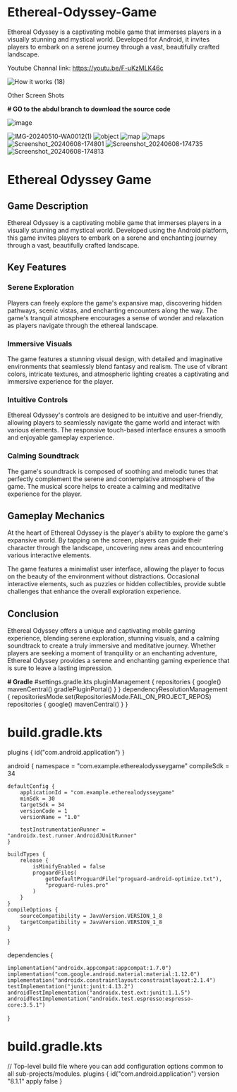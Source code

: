 # Ethereal-Odyssey-Game
Ethereal Odyssey is a captivating mobile game that immerses players in a visually stunning and mystical world. Developed for Android, it invites players to embark on a serene journey through a vast, beautifully crafted landscape.

Youtube Channal link: https://youtu.be/F-uKzMLK46c

![How it works (18)](https://github.com/ARIBFIB/Ethereal-Odyssey-Game/assets/125716994/614609f2-c11a-42e7-bfeb-89d3a122e10e)

Other Screen Shots

**# GO to the abdul branch to download the source code**

![image](https://github.com/ARIBFIB/Ethereal-Odyssey-Game/assets/125716994/cbe4bf90-6bb9-4e93-ad8b-73157d371bb9)



![IMG-20240510-WA0012(1)](https://github.com/ARIBFIB/Ethereal-Odyssey-Game/assets/125716994/a9c39a8c-04b1-45d0-b568-3758d6f999b9) 
![object](https://github.com/ARIBFIB/Ethereal-Odyssey-Game/assets/125716994/83f472e7-cf3a-439b-b7f4-a5a1e1d32874) 
![map](https://github.com/ARIBFIB/Ethereal-Odyssey-Game/assets/125716994/5f7f5d40-a42b-49a5-8041-e055d3f74363) 
![maps](https://github.com/ARIBFIB/Ethereal-Odyssey-Game/assets/125716994/7e4df4a4-3e48-4069-b265-2c3c29375e92) 
![Screenshot_20240608-174801](https://github.com/ARIBFIB/Ethereal-Odyssey-Game/assets/125716994/0989511c-4d59-4fd9-a387-c8b68f79db3a) 
![Screenshot_20240608-174735](https://github.com/ARIBFIB/Ethereal-Odyssey-Game/assets/125716994/146233c2-ca39-4fed-833b-c7d4e0c91b95) 
![Screenshot_20240608-174813](https://github.com/ARIBFIB/Ethereal-Odyssey-Game/assets/125716994/63d3db19-a9b1-4551-97f0-b144c592ca11)

# Ethereal Odyssey Game

## Game Description

Ethereal Odyssey is a captivating mobile game that immerses players in a visually stunning and mystical world. Developed using the Android platform, this game invites players to embark on a serene and enchanting journey through a vast, beautifully crafted landscape.

## Key Features

### Serene Exploration
Players can freely explore the game's expansive map, discovering hidden pathways, scenic vistas, and enchanting encounters along the way. The game's tranquil atmosphere encourages a sense of wonder and relaxation as players navigate through the ethereal landscape.

### Immersive Visuals
The game features a stunning visual design, with detailed and imaginative environments that seamlessly blend fantasy and realism. The use of vibrant colors, intricate textures, and atmospheric lighting creates a captivating and immersive experience for the player.

### Intuitive Controls
Ethereal Odyssey's controls are designed to be intuitive and user-friendly, allowing players to seamlessly navigate the game world and interact with various elements. The responsive touch-based interface ensures a smooth and enjoyable gameplay experience.

### Calming Soundtrack
The game's soundtrack is composed of soothing and melodic tunes that perfectly complement the serene and contemplative atmosphere of the game. The musical score helps to create a calming and meditative experience for the player.

## Gameplay Mechanics

At the heart of Ethereal Odyssey is the player's ability to explore the game's expansive world. By tapping on the screen, players can guide their character through the landscape, uncovering new areas and encountering various interactive elements.

The game features a minimalist user interface, allowing the player to focus on the beauty of the environment without distractions. Occasional interactive elements, such as puzzles or hidden collectibles, provide subtle challenges that enhance the overall exploration experience.

## Conclusion

Ethereal Odyssey offers a unique and captivating mobile gaming experience, blending serene exploration, stunning visuals, and a calming soundtrack to create a truly immersive and meditative journey. Whether players are seeking a moment of tranquility or an enchanting adventure, Ethereal Odyssey provides a serene and enchanting gaming experience that is sure to leave a lasting impression.

**# Gradle**
#settings.gradle.kts
pluginManagement {
    repositories {
        google()
        mavenCentral()
        gradlePluginPortal()
    }
}
dependencyResolutionManagement {
    repositoriesMode.set(RepositoriesMode.FAIL_ON_PROJECT_REPOS)
    repositories {
        google()
        mavenCentral()
    }
}

# build.gradle.kts

plugins {
    id("com.android.application")
}

android {
    namespace = "com.example.etherealodysseygame"
    compileSdk = 34

    defaultConfig {
        applicationId = "com.example.etherealodysseygame"
        minSdk = 30
        targetSdk = 34
        versionCode = 1
        versionName = "1.0"

        testInstrumentationRunner = "androidx.test.runner.AndroidJUnitRunner"
    }

    buildTypes {
        release {
            isMinifyEnabled = false
            proguardFiles(
                getDefaultProguardFile("proguard-android-optimize.txt"),
                "proguard-rules.pro"
            )
        }
    }
    compileOptions {
        sourceCompatibility = JavaVersion.VERSION_1_8
        targetCompatibility = JavaVersion.VERSION_1_8
    }
}

dependencies {

    implementation("androidx.appcompat:appcompat:1.7.0")
    implementation("com.google.android.material:material:1.12.0")
    implementation("androidx.constraintlayout:constraintlayout:2.1.4")
    testImplementation("junit:junit:4.13.2")
    androidTestImplementation("androidx.test.ext:junit:1.1.5")
    androidTestImplementation("androidx.test.espresso:espresso-core:3.5.1")
}

# build.gradle.kts

// Top-level build file where you can add configuration options common to all sub-projects/modules.
plugins {
    id("com.android.application") version "8.1.1" apply false
}
